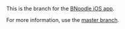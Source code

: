 This is the branch for the [BNoodle iOS app](https://goo.gl/BEZzCy).

For more information, use the [master branch](https://git.io/vFR5P).
